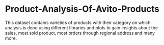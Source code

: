 # Product-Analysis-Of-Avito-Products
This dataset contains varieties of products with their category on which analysis is done using different libraries and plots to gain insights about the sales, most sold product, most orders through regional address and many more.
